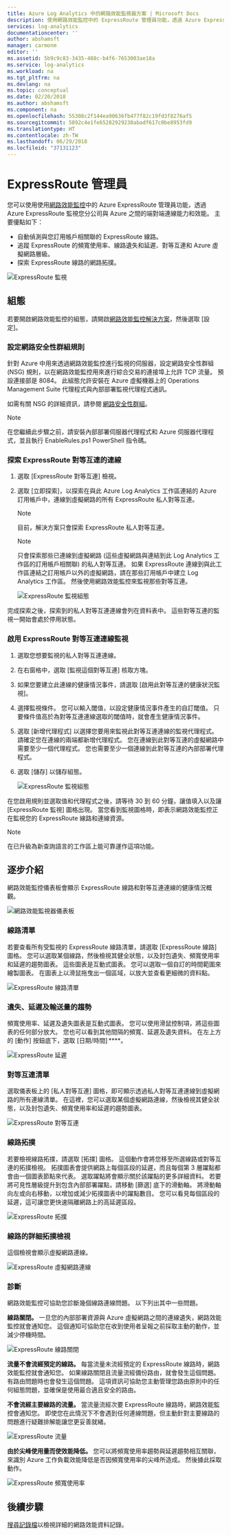 ```yaml
---
title: Azure Log Analytics 中的網路效能監視器方案 | Microsoft Docs
description: 使用網路效能監控中的 ExpressRoute 管理員功能，透過 Azure ExpressRoute 監視您分公司與 Azure 之間的端對端連線能力和效能。
services: log-analytics
documentationcenter: ''
author: abshamsft
manager: carmonm
editor: ''
ms.assetid: 5b9c9c83-3435-488c-b4f6-7653003ae18a
ms.service: log-analytics
ms.workload: na
ms.tgt_pltfrm: na
ms.devlang: na
ms.topic: conceptual
ms.date: 02/20/2018
ms.author: abshamsft
ms.component: na
ms.openlocfilehash: 55308c2f144ea90636fb477f82c19fd3f8276af5
ms.sourcegitcommit: 5892c4e1fe65282929230abadf617c0be8953fd9
ms.translationtype: HT
ms.contentlocale: zh-TW
ms.lasthandoff: 06/29/2018
ms.locfileid: "37131123"
---
```

# <a name="expressroute-manager"></a>ExpressRoute 管理員

您可以使用使用[網路效能監控](log-analytics-network-performance-monitor.md)中的 Azure ExpressRoute 管理員功能，透過 Azure ExpressRoute 監視您分公司與 Azure 之間的端對端連線能力和效能。 主要優點如下： 

- 自動偵測與您訂用帳戶相關聯的 ExpressRoute 線路。
- 追蹤 ExpressRoute 的頻寬使用率、線路遺失和延遲、對等互連和 Azure 虛擬網路層級。
- 探索 ExpressRoute 線路的網路拓撲。

![ExpressRoute 監視](media/log-analytics-network-performance-monitor/expressroute-intro.png)

## <a name="configuration"></a>組態 
若要開啟網路效能監控的組態，請開啟[網路效能監控解決方案](log-analytics-network-performance-monitor.md)，然後選取 [設定]。

### <a name="configure-network-security-group-rules"></a>設定網路安全性群組規則 
針對 Azure 中用來透過網路效能監控進行監視的伺服器，設定網路安全性群組 (NSG) 規則，以在網路效能監控用來進行綜合交易的連接埠上允許 TCP 流量。 預設連接部是 8084。 此組態允許安裝在 Azure 虛擬機器上的 Operations Management Suite 代理程式與內部部署監視代理程式通訊。 

如需有關 NSG 的詳細資訊，請參閱 [網路安全性群組](../virtual-network/manage-network-security-group.md)。 

>[!NOTE]
> 在您繼續此步驟之前，請安裝內部部署伺服器代理程式和 Azure 伺服器代理程式，並且執行 EnableRules.ps1 PowerShell 指令碼。 

 
### <a name="discover-expressroute-peering-connections"></a>探索 ExpressRoute 對等互連的連線 
 
1. 選取 [ExpressRoute 對等互連] 檢視。
2. 選取 [立即探索]，以探索在與此 Azure Log Analytics 工作區連結的 Azure 訂用帳戶中，連線到虛擬網路的所有 ExpressRoute 私人對等互連。

    >[!NOTE]
    > 目前，解決方案只會探索 ExpressRoute 私人對等互連。 

    >[!NOTE]
    > 只會探索那些已連線到虛擬網路 (這些虛擬網路與連結到此 Log Analytics 工作區的訂用帳戶相關聯) 的私人對等互連。 如果 ExpressRoute 連線到與此工作區連結之訂用帳戶以外的虛擬網路，請在那些訂用帳戶中建立 Log Analytics 工作區。 然後使用網路效能監控來監視那些對等互連。 

    ![ExpressRoute 監視組態](media/log-analytics-network-performance-monitor/expressroute-configure.png)
 
 完成探索之後，探索到的私人對等互連連線會列在資料表中。 這些對等互連的監視一開始會處於停用狀態。 

### <a name="enable-monitoring-of-the-expressroute-peering-connections"></a>啟用 ExpressRoute 對等互連連線監視 

1. 選取您想要監視的私人對等互連連線。
2. 在右窗格中，選取 [監視這個對等互連] 核取方塊。 
3. 如果您要建立此連線的健康情況事件，請選取 [啟用此對等互連的健康狀況監視]。 
4. 選擇監視條件。 您可以輸入閾值，以設定健康情況事件產生的自訂閾值。 只要條件值高於為對等互連連線選取的閾值時，就會產生健康情況事件。 
5. 選取 [新增代理程式] 以選擇您要用來監視此對等互連連線的監視代理程式。 請確定您在連線的兩端都新增代理程式。 您在連線到此對等互連的虛擬網路中需要至少一個代理程式。 您也需要至少一個連線到此對等互連的內部部署代理程式。 
6. 選取 [儲存] 以儲存組態。 

   ![ExpressRoute 監視組態](media/log-analytics-network-performance-monitor/expressroute-configure-discovery.png)


在您啟用規則並選取值和代理程式之後，請等待 30 到 60 分鐘，讓值填入以及讓 [ExpressRoute 監視] 圖格出現。 當您看到監視圖格時，即表示網路效能監控正在監視您的 ExpressRoute 線路和連線資源。 

>[!NOTE]
> 在已升級為新查詢語言的工作區上能可靠運作這項功能。

## <a name="walkthrough"></a>逐步介紹 

網路效能監控儀表板會顯示 ExpressRoute 線路和對等互連連線的健康情況概觀。 

![網路效能監視器儀表板](media/log-analytics-network-performance-monitor/npm-dashboard-expressroute.png) 

### <a name="circuits-list"></a>線路清單 

若要查看所有受監視的 ExpressRoute 線路清單，請選取 [ExpressRoute 線路] 圖格。 您可以選取某個線路，然後檢視其健全狀態，以及封包遺失、頻寬使用率和延遲的趨勢圖表。 這些圖表是互動式圖表。 您可以選取一個自訂的時間範圍來繪製圖表。 在圖表上以滑鼠拖曳出一個區域，以放大並查看更細微的資料點。 

![ExpressRoute 線路清單](media/log-analytics-network-performance-monitor/expressroute-circuits.png) 

### <a name="trends-of-loss-latency-and-throughput"></a>遺失、延遲及輸送量的趨勢 

頻寬使用率、延遲及遺失圖表是互動式圖表。 您可以使用滑鼠控制項，將這些圖表的任何部分放大。 您也可以看到其他間隔的頻寬、延遲及遺失資料。 在左上方的 [動作] 按鈕底下，選取 [日期/時間] ****。 

![ExpressRoute 延遲](media/log-analytics-network-performance-monitor/expressroute-latency.png) 

### <a name="peerings-list"></a>對等互連清單 

選取儀表板上的 [私人對等互連] 圖格，即可顯示透過私人對等互連連線到虛擬網路的所有連線清單。 在這裡，您可以選取某個虛擬網路連線，然後檢視其健全狀態，以及封包遺失、頻寬使用率和延遲的趨勢圖表。 

![ExpressRoute 對等互連](media/log-analytics-network-performance-monitor/expressroute-peerings.png) 

### <a name="circuit-topology"></a>線路拓撲 

若要檢視線路拓撲，請選取 [拓撲] 圖格。 這個動作會將您移至所選線路或對等互連的拓撲檢視。 拓撲圖表會提供網路上每個區段的延遲，而且每個第 3 層躍點都會由一個圖表節點來代表。 選取躍點將會顯示關於該躍點的更多詳細資料。 若要將可見性層級提升到包含內部部署躍點，請移動 [篩選] 底下的滑動軸。 將滑動軸向左或向右移動，以增加或減少拓撲圖表中的躍點數目。 您可以看見每個區段的延遲，這可讓您更快速隔離網路上的高延遲區段。 

![ExpressRoute 拓撲](media/log-analytics-network-performance-monitor/expressroute-topology.png)

### <a name="detailed-topology-view-of-a-circuit"></a>線路的詳細拓撲檢視 

這個檢視會顯示虛擬網路連線。 

![ExpressRoute 虛擬網路連線](media/log-analytics-network-performance-monitor/expressroute-vnet.png)
 

### <a name="diagnostics"></a>診斷 

網路效能監控可協助您診斷幾個線路連線問題。 以下列出其中一些問題。 

**線路關閉。** 一旦您的內部部署資源與 Azure 虛擬網路之間的連線遺失，網路效能監控就會通知您。 這個通知可協助您在收到使用者呈報之前採取主動的動作，並減少停機時間。

![ExpressRoute 線路關閉](media/log-analytics-network-performance-monitor/expressroute-circuit-down.png)
 

**流量不會流經預定的線路。** 每當流量未流經預定的 ExpressRoute 線路時，網路效能監控就會通知您。 如果線路關閉且流量流經備份路由，就會發生這個問題。 有路由問題時也會發生這個問題。 這項資訊可協助您主動管理您路由原則中的任何組態問題，並確保是使用最合適且安全的路由。 

 

**不會流經主要線路的流量。** 當流量流經次要 ExpressRoute 線路時，網路效能監控會通知您。 即使您在此情況下不會遇到任何連線問題，但主動針對主要線路的問題進行疑難排解能讓您更妥善就緒。 

 
![ExpressRoute 流量](media/log-analytics-network-performance-monitor/expressroute-traffic-flow.png)


**由於尖峰使用量而使效能降低。** 您可以將頻寬使用率趨勢與延遲趨勢相互關聯，來識別 Azure 工作負載效能降低是否因頻寬使用率的尖峰所造成。 然後據此採取動作。

![ExpressRoute 頻寬使用率](media/log-analytics-network-performance-monitor/expressroute-peak-utilization.png)

 

## <a name="next-steps"></a>後續步驟
[搜尋記錄檔](log-analytics-log-searches.md)以檢視詳細的網路效能資料記錄。
